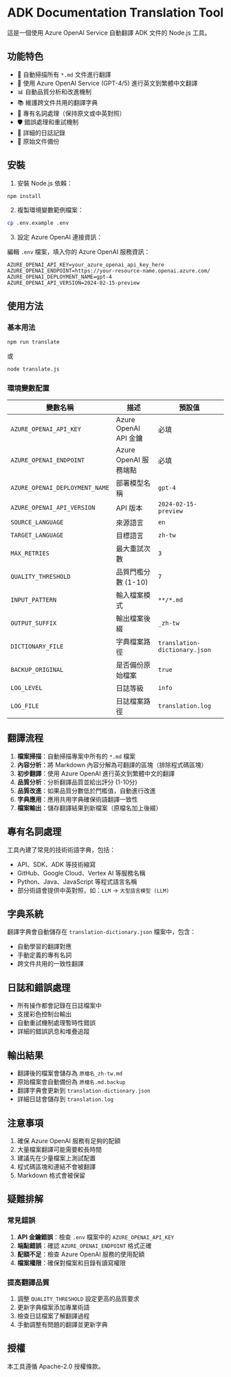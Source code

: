 # ADK Documentation Translation Tool

這是一個使用 Azure OpenAI Service 自動翻譯 ADK 文件的 Node.js 工具。

## 功能特色

- 🔄 自動掃描所有 `*.md` 文件進行翻譯
- 🧠 使用 Azure OpenAI Service (GPT-4/5) 進行英文到繁體中文翻譯
- 📊 自動品質分析和改進機制
- 📚 維護跨文件共用的翻譯字典
- 🔧 專有名詞處理（保持原文或中英對照）
- 🛡️ 錯誤處理和重試機制
- 📝 詳細的日誌記錄
- 💾 原始文件備份

## 安裝

1. 安裝 Node.js 依賴：

```bash
npm install
```

2. 複製環境變數範例檔案：

```bash
cp .env.example .env
```

3. 設定 Azure OpenAI 連接資訊：

編輯 `.env` 檔案，填入你的 Azure OpenAI 服務資訊：

```env
AZURE_OPENAI_API_KEY=your_azure_openai_api_key_here
AZURE_OPENAI_ENDPOINT=https://your-resource-name.openai.azure.com/
AZURE_OPENAI_DEPLOYMENT_NAME=gpt-4
AZURE_OPENAI_API_VERSION=2024-02-15-preview
```

## 使用方法

### 基本用法

```bash
npm run translate
```

或

```bash
node translate.js
```

### 環境變數配置

| 變數名稱 | 描述 | 預設值 |
|---------|------|--------|
| `AZURE_OPENAI_API_KEY` | Azure OpenAI API 金鑰 | 必填 |
| `AZURE_OPENAI_ENDPOINT` | Azure OpenAI 服務端點 | 必填 |
| `AZURE_OPENAI_DEPLOYMENT_NAME` | 部署模型名稱 | `gpt-4` |
| `AZURE_OPENAI_API_VERSION` | API 版本 | `2024-02-15-preview` |
| `SOURCE_LANGUAGE` | 來源語言 | `en` |
| `TARGET_LANGUAGE` | 目標語言 | `zh-tw` |
| `MAX_RETRIES` | 最大重試次數 | `3` |
| `QUALITY_THRESHOLD` | 品質門檻分數 (1-10) | `7` |
| `INPUT_PATTERN` | 輸入檔案模式 | `**/*.md` |
| `OUTPUT_SUFFIX` | 輸出檔案後綴 | `_zh-tw` |
| `DICTIONARY_FILE` | 字典檔案路徑 | `translation-dictionary.json` |
| `BACKUP_ORIGINAL` | 是否備份原始檔案 | `true` |
| `LOG_LEVEL` | 日誌等級 | `info` |
| `LOG_FILE` | 日誌檔案路徑 | `translation.log` |

## 翻譯流程

1. **檔案掃描**：自動掃描專案中所有的 `*.md` 檔案
2. **內容分析**：將 Markdown 內容分解為可翻譯的區塊（排除程式碼區塊）
3. **初步翻譯**：使用 Azure OpenAI 進行英文到繁體中文的翻譯
4. **品質分析**：分析翻譯品質並給出評分 (1-10分)
5. **品質改進**：如果品質分數低於門檻值，自動進行改進
6. **字典應用**：應用共用字典確保術語翻譯一致性
7. **檔案輸出**：儲存翻譯結果到新檔案（原檔名加上後綴）

## 專有名詞處理

工具內建了常見的技術術語字典，包括：

- API、SDK、ADK 等技術縮寫
- GitHub、Google Cloud、Vertex AI 等服務名稱
- Python、Java、JavaScript 等程式語言名稱
- 部分術語會提供中英對照，如：`LLM` → `大型語言模型 (LLM)`

## 字典系統

翻譯字典會自動儲存在 `translation-dictionary.json` 檔案中，包含：

- 自動學習的翻譯對應
- 手動定義的專有名詞
- 跨文件共用的一致性翻譯

## 日誌和錯誤處理

- 所有操作都會記錄在日誌檔案中
- 支援彩色控制台輸出
- 自動重試機制處理暫時性錯誤
- 詳細的錯誤訊息和堆疊追蹤

## 輸出結果

- 翻譯後的檔案會儲存為 `原檔名_zh-tw.md`
- 原始檔案會自動備份為 `原檔名.md.backup`
- 翻譯字典會更新到 `translation-dictionary.json`
- 詳細日誌會儲存到 `translation.log`

## 注意事項

1. 確保 Azure OpenAI 服務有足夠的配額
2. 大量檔案翻譯可能需要較長時間
3. 建議先在少量檔案上測試配置
4. 程式碼區塊和連結不會被翻譯
5. Markdown 格式會被保留

## 疑難排解

### 常見錯誤

1. **API 金鑰錯誤**：檢查 `.env` 檔案中的 `AZURE_OPENAI_API_KEY`
2. **端點錯誤**：確認 `AZURE_OPENAI_ENDPOINT` 格式正確
3. **配額不足**：檢查 Azure OpenAI 服務的使用配額
4. **檔案權限**：確保對檔案和目錄有讀寫權限

### 提高翻譯品質

1. 調整 `QUALITY_THRESHOLD` 設定更高的品質要求
2. 更新字典檔案添加專業術語
3. 檢查日誌檔案了解翻譯過程
4. 手動調整有問題的翻譯並更新字典

## 授權

本工具遵循 Apache-2.0 授權條款。